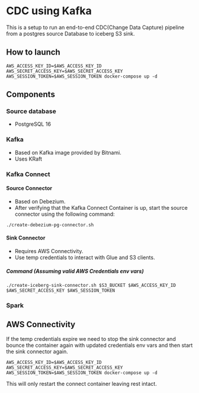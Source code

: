 # CDC using Kafka
This is a setup to run an end-to-end CDC(Change Data Capture) pipeline from a postgres source Database to iceberg S3 sink.

## How to launch
```
AWS_ACCESS_KEY_ID=$AWS_ACCESS_KEY_ID AWS_SECRET_ACCESS_KEY=$AWS_SECRET_ACCESS_KEY AWS_SESSION_TOKEN=$AWS_SESSION_TOKEN docker-compose up -d
```

## Components
### Source database
- PostgreSQL 16

### Kafka 
- Based on Kafka image provided by Bitnami. 
- Uses KRaft

### Kafka Connect

#### Source Connector
- Based on Debezium.
- After verifying that the Kafka Connect Container is up, start the source connector using the following command:

```
./create-debezium-pg-connector.sh
```

#### Sink Connector
- Requires AWS Connectivity. 
- Use temp credentials to interact with Glue and S3 clients.

##### Command (Assuming valid AWS Credentials env vars)
```
./create-iceberg-sink-connector.sh $S3_BUCKET $AWS_ACCESS_KEY_ID $AWS_SECRET_ACCESS_KEY $AWS_SESSION_TOKEN
```

### Spark


## AWS Connectivity

If the temp credentials expire we need to stop the sink connector and bounce the container again with updated credentials env vars and then start the sink connector again.

```
AWS_ACCESS_KEY_ID=$AWS_ACCESS_KEY_ID AWS_SECRET_ACCESS_KEY=$AWS_SECRET_ACCESS_KEY AWS_SESSION_TOKEN=$AWS_SESSION_TOKEN docker-compose up -d
```

This will only restart the connect container leaving rest intact.

